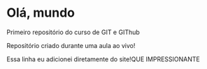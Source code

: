 # Olá, mundo
Primeiro repositório do curso de GIT e GIThub

Repositório criado durante uma aula ao vivo!

Essa linha eu adicionei diretamente do site!QUE IMPRESSIONANTE 
